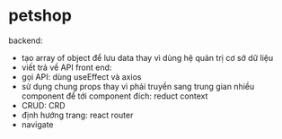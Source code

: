 # petshop
backend: 
+ tạo array of object để lưu data thay vì dùng hệ quản trị cơ sở dữ liệu
+ viết trả về API
front end:
+ gọi API: dùng useEffect và axios
+ sử dụng chung props thay vì phải truyền sang trung gian nhiều component để tới component đích: reduct context
+ CRUD: CRD
+ định hướng trang: react router 
+ navigate
